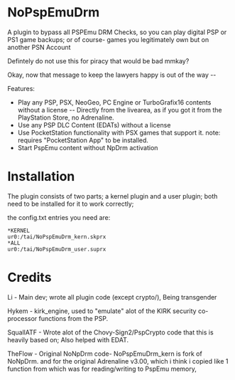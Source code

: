 # NoPspEmuDrm

A plugin to bypass all PSPEmu DRM Checks,
so you can play digital PSP or PS1 game backups; or of course- games you legitimately own but on another PSN Account

Defintely do not use this for piracy that would be bad mmkay?

Okay, now that message to keep the lawyers happy is out of the way --

Features: 
- Play any PSP, PSX, NeoGeo, PC Engine or TurboGrafix16 contents without a license
  -- Directly from the livearea, as if you got it from the PlayStation Store, no Adrenaline.
- Use any PSP DLC Content (EDATs) without a license
- Use PocketStation functionality with PSX games that support it.
  note: requires "PocketStation App" to be installed.
- Start PspEmu content without NpDrm activation

# Installation
The plugin consists of two parts; a kernel plugin and a user plugin;
both need to be installed for it to work correctly;

the config.txt entries you need are: 

```
*KERNEL
ur0:/tai/NoPspEmuDrm_kern.skprx
*ALL
ur0:/tai/NoPspEmuDrm_user.suprx
```

# Credits

Li         - Main dev; wrote all plugin code (except crypto/), Being transgender

Hykem      - kirk_engine, used to "emulate" alot of the KIRK security co-processor functions from the PSP.

SquallATF  - Wrote alot of the Chovy-Sign2/PspCrypto code that this is heavily based on; Also helped with EDAT. 

TheFlow    - Original NoNpDrm code- NoPspEmuDrm_kern is fork of NoNpDrm.
             and for the original Adrenaline v3.00, which i think i copied like 1 function from
			 which was for reading/writing to PspEmu memory,

